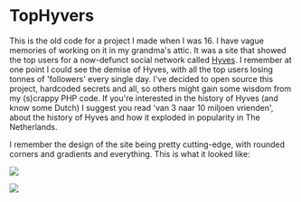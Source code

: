 # TopHyvers

This is the old code for a project I made when I was 16. I have vague memories of working on it in my grandma's attic. It was a site that showed the top users for a now-defunct social network called [Hyves](https://en.wikipedia.org/wiki/Hyves). I remember at one point I could see the demise of Hyves, with all the top users losing tonnes of 'followers' every single day. I've decided to open source this project, hardcoded secrets and all, so others might gain some wisdom from my (s)crappy PHP code. If you're interested in the history of Hyves (and know some Dutch) I suggest you read 'van 3 naar 10 miljoen vrienden', about the history of Hyves and how it exploded in popularity in The Netherlands.

I remember the design of the site being pretty cutting-edge, with rounded corners and gradients and everything. This is what it looked like:

![](https://i.imgur.com/nBfm60q.png?1)

![](http://hyves-smileys.immerblei.com/img/smiley_banana.gif)
